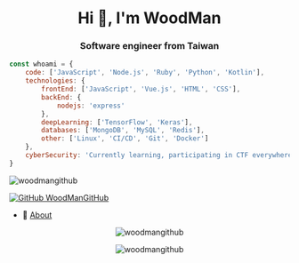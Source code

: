 <h1 align="center">Hi 👋, I'm WoodMan</h1>
<h3 align="center">Software engineer from Taiwan</h3>

```js
const whoami = {
    code: ['JavaScript', 'Node.js', 'Ruby', 'Python', 'Kotlin'],
    technologies: {
        frontEnd: ['JavaScript', 'Vue.js', 'HTML', 'CSS'],
        backEnd: {
            nodejs: 'express'
        },
        deepLearning: ['TensorFlow', 'Keras'],
        databases: ['MongoDB', 'MySQL', 'Redis'],
        other: ['Linux', 'CI/CD', 'Git', 'Docker']
    },
    cyberSecurity: 'Currently learning, participating in CTF everywhere.'
}
```

<p align="left"> <img src="https://komarev.com/ghpvc/?username=woodmangithub" alt="woodmangithub" /> </p>

[![GitHub WoodManGitHub](https://img.shields.io/github/followers/WoodManGitHub?label=follow&style=social)](https://github.com/WoodManGitHub)

- 📑 [About](https://woodman.tw/)

</p><p align="center"> <img src="https://github-readme-stats.vercel.app/api?username=woodmangithub&theme=nord&show_icons=true" alt="woodmangithub" /> </p>
</p><p align="center"> <img src="https://github-readme-stats.vercel.app/api/top-langs/?username=woodmangithub&layout=compact" alt="woodmangithub" /> </p>
